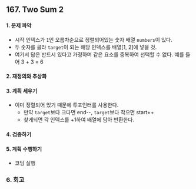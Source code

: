 ## 167. Two Sum 2
#### 1. 문제 파악
- 시작 인덱스가 `1`인 오름차순으로 정렬되어있는 숫자 배열 `numbers`이 있다.
- 두 숫자를 골라 `target`이 되는 해당 인덱스를 배열[1, 2]에 넣을 것.
- 여기서 답은 반드시 있다고 가정하며 같은 요소를 중복하여 선택할 수 없다. 예를 들어 3 + 3 = 6
#### 2. 재정의와 추상화
#### 3. 계획 세우기
- 이미 정렬되어 있기 때문에 투포인터를 사용한다.
  - 만약 `target`보다 크다면 end--, `target`보다 작으면 start++
  - 찾게되면 각 인덱스를 +1하여 배열에 담아 반환한다.
#### 4. 검증하기
#### 5. 계획 수행하기
- 코딩 실행

### 6. 회고
